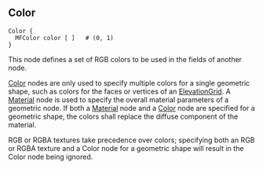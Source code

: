## Color

```
Color {
  MFColor color [ ]   # (0, 1)
}
```

This node defines a set of RGB colors to be used in the fields of another node.

[Color](#color) nodes are only used to specify multiple colors for a single geometric shape, such as colors for the faces or vertices of an [ElevationGrid](elevationgrid.md).
A [Material](material.md) node is used to specify the overall material parameters of a geometric node.
If both a [Material](material.md) node and a [Color](#color) node are specified for a geometric shape, the colors shall replace the diffuse component of the material.

RGB or RGBA textures take precedence over colors; specifying both an RGB or RGBA texture and a Color node for a geometric shape will result in the Color node being ignored.
